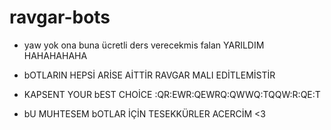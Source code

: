 # ravgar-bots
 
- yaw yok ona buna ücretli ders verecekmis falan YARILDIM HAHAHAHAHA
- bOTLARIN HEPSİ ARİSE AİTTİR RAVGAR MALI EDİTLEMİSTİR

- KAPSENT YOUR bEST CHOİCE :QR:EWR:QEWRQ:QWWQ:TQQW:R:QE:T
- bU MUHTESEM bOTLAR İÇİN TESEKKÜRLER ACERCİM <3
